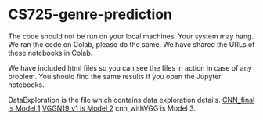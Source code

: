 # CS725-genre-prediction

The code should not be run on your local machines.
Your system may hang.
We ran the code on Colab, please do the same.
We have shared the URLs of these notebooks in Colab.

We have included html files so you can see the files in action in case of any problem.
You should find the same results if you open the Jupyter notebooks.

DataExploration is the file which contains data exploration details.
[CNN_final is Model 1](https://colab.research.google.com/drive/1T3EUFJT1RwtM6r6K_NcvF-QNS45GQk21)
[VGGN19_v1 is Model 2](https://colab.research.google.com/drive/1yQDUpkYDKafVCxRH-PfmO6c33SA9JLAx)
cnn_withVGG is Model 3.
